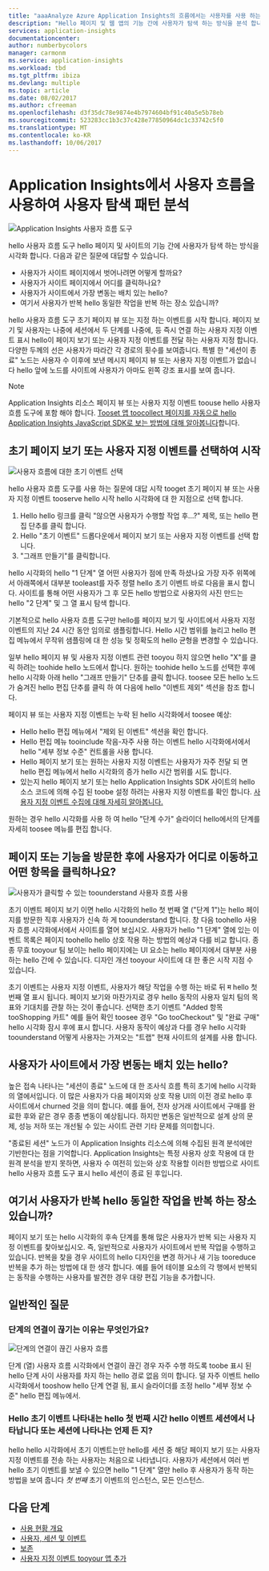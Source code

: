 ```yaml
---
title: "aaaAnalyze Azure Application Insights의 흐름에서는 사용자를 사용 하는 사용자 탐색 패턴 | Microsoft docs"
description: "Hello 페이지 및 웹 앱의 기능 간에 사용자가 탐색 하는 방식을 분석 합니다."
services: application-insights
documentationcenter: 
author: numberbycolors
manager: carmonm
ms.service: application-insights
ms.workload: tbd
ms.tgt_pltfrm: ibiza
ms.devlang: multiple
ms.topic: article
ms.date: 08/02/2017
ms.author: cfreeman
ms.openlocfilehash: d3f35dc78e9874e4b7974604bf91c40a5e5b78eb
ms.sourcegitcommit: 523283cc1b3c37c428e77850964dc1c33742c5f0
ms.translationtype: MT
ms.contentlocale: ko-KR
ms.lasthandoff: 10/06/2017
---
```

# <a name="analyze-user-navigation-patterns-with-user-flows-in-application-insights"></a>Application Insights에서 사용자 흐름을 사용하여 사용자 탐색 패턴 분석

![Application Insights 사용자 흐름 도구](./media/app-insights-usage-flows/flows.png)

hello 사용자 흐름 도구 hello 페이지 및 사이트의 기능 간에 사용자가 탐색 하는 방식을 시각화 합니다. 다음과 같은 질문에 대답할 수 있습니다.
* 사용자가 사이트 페이지에서 벗어나려면 어떻게 할까요?
* 사용자가 사이트 페이지에서 어디를 클릭하나요?
* 사용자가 사이트에서 가장 변동는 배치 있는 hello?
* 여기서 사용자가 반복 hello 동일한 작업을 반복 하는 장소 있습니까?

hello 사용자 흐름 도구 초기 페이지 뷰 또는 지정 하는 이벤트를 시작 합니다. 페이지 보기 및 사용자는 나중에 세션에서 두 단계를 나중에, 등 즉시 연결 하는 사용자 지정 이벤트 표시 hello이 페이지 보기 또는 사용자 지정 이벤트를 전달 하는 사용자 지정 합니다. 다양한 두께의 선은 사용자가 따라간 각 경로의 횟수를 보여줍니다. 특별 한 "세션이 종료" 노드는 사용자 수 이후에 보낸 메시지 페이지 뷰 또는 사용자 지정 이벤트가 없습니다 hello 앞에 노드를 사이트에 사용자가 아마도 왼쪽 강조 표시를 보여 줍니다.



> [!NOTE]
> Application Insights 리소스 페이지 뷰 또는 사용자 지정 이벤트 toouse hello 사용자 흐름 도구에 포함 해야 합니다. [Tooset 앱 toocollect 페이지를 자동으로 hello Application Insights JavaScript SDK로 보는 방법에 대해 알아봅니다](app-insights-javascript.md)합니다.
> 
> 

## <a name="start-by-choosing-an-initial-page-view-or-custom-event"></a>초기 페이지 보기 또는 사용자 지정 이벤트를 선택하여 시작

![사용자 흐름에 대한 초기 이벤트 선택](./media/app-insights-usage-flows/flows-initial-event.png)

hello 사용자 흐름 도구를 사용 하는 질문에 대답 시작 tooget 초기 페이지 뷰 또는 사용자 지정 이벤트 tooserve hello 시작 hello 시각화에 대 한 지점으로 선택 합니다.
1. Hello hello 링크를 클릭 "않으면 사용자가 수행할 작업 후...?" 제목, 또는 hello 편집 단추를 클릭 합니다. 
2. Hello "초기 이벤트" 드롭다운에서 페이지 보기 또는 사용자 지정 이벤트를 선택 합니다.
3. "그래프 만들기"를 클릭합니다.

hello 시각화의 hello "1 단계" 열 어떤 사용자가 점에 만족 하셨나요 가장 자주 위쪽에서 아래쪽에서 대부분 tooleast를 자주 정렬 hello 초기 이벤트 바로 다음을 표시 합니다. 사이트를 통해 어떤 사용자가 그 후 모든 hello 방법으로 사용자의 사진 만드는 hello "2 단계" 및 그 열 표시 탐색 합니다.

기본적으로 hello 사용자 흐름 도구만 hello를 페이지 보기 및 사이트에서 사용자 지정 이벤트의 지난 24 시간 동안 임의로 샘플링합니다. Hello 시간 범위를 늘리고 hello 편집 메뉴에서 무작위 샘플링에 대 한 성능 및 정확도의 hello 균형을 변경할 수 있습니다.

일부 hello 페이지 뷰 및 사용자 지정 이벤트 관련 tooyou 하지 않으면 hello "X"를 클릭 하려는 toohide hello 노드에서 합니다. 원하는 toohide hello 노드를 선택한 후에 hello 시각화 아래 hello "그래프 만들기" 단추를 클릭 합니다. toosee 모든 hello 노드가 숨겨진 hello 편집 단추를 클릭 하 여 다음에 hello "이벤트 제외" 섹션을 참조 합니다.

페이지 뷰 또는 사용자 지정 이벤트는 누락 된 hello 시각화에서 toosee 예상:
* Hello hello 편집 메뉴에서 "제외 된 이벤트" 섹션을 확인 합니다.
* Hello 편집 메뉴 tooinclude 작음-자주 사용 하는 이벤트 hello 시각화에서에서 hello "세부 정보 수준" 컨트롤을 사용 합니다.
* Hello 페이지 보기 또는 원하는 사용자 지정 이벤트는 사용자가 자주 전달 되 면 hello 편집 메뉴에서 hello 시각화의 증가 hello 시간 범위를 시도 합니다.
* 있는지 hello 페이지 보기 또는 hello Application Insights SDK 사이트의 hello 소스 코드에 의해 수집 된 toobe 설정 하려는 사용자 지정 이벤트를 확인 합니다. [사용자 지정 이벤트 수집에 대해 자세히 알아봅니다.](app-insights-api-custom-events-metrics.md)

원하는 경우 hello 시각화를 사용 하 여 hello "단계 수가" 슬라이더 hello에서의 단계를 자세히 toosee 메뉴를 편집 합니다.

## <a name="after-visiting-a-page-or-feature-where-do-users-go-and-what-do-they-click"></a>페이지 또는 기능을 방문한 후에 사용자가 어디로 이동하고 어떤 항목을 클릭하나요?

![사용자가 클릭할 수 있는 toounderstand 사용자 흐름 사용](./media/app-insights-usage-flows/flows-one-step.png)

초기 이벤트 페이지 보기 이면 hello 시각화의 hello 첫 번째 열 ("단계 1")는 hello 페이지를 방문한 직후 사용자가 신속 하 게 toounderstand 합니다. 창 다음 toohello 사용자 흐름 시각화에서에서 사이트를 열어 보십시오. 사용자가 hello "1 단계" 열에 있는 이벤트 목록은 페이지 toohello hello 상호 작용 하는 방법의 예상과 다를 비교 합니다. 종종 무효 tooyour 팀 보이는 hello 페이지에는 UI 요소는 hello 페이지에서 대부분 사용 하는 hello 간에 수 있습니다. 디자인 개선 tooyour 사이트에 대 한 좋은 시작 지점 수 있습니다.

초기 이벤트는 사용자 지정 이벤트, 사용자가 해당 작업을 수행 하는 바로 뒤 म hello 첫 번째 열 표시 됩니다. 페이지 보기와 마찬가지로 경우 hello 동작의 사용자 일치 팀의 목표와 기대치를 관찰 하는 것이 좋습니다. 선택한 초기 이벤트 "Added 항목 tooShopping 카트" 예를 들어 확인 toosee 경우 "Go tooCheckout" 및 "완료 구매" hello 시각화 잠시 후에 표시 합니다. 사용자 동작이 예상과 다를 경우 hello 시각화 toounderstand 어떻게 사용자는 가져오는 "트랩" 현재 사이트의 설계를 사용 합니다.

## <a name="where-are-hello-places-that-users-churn-most-from-your-site"></a>사용자가 사이트에서 가장 변동는 배치 있는 hello?

높은 접속 나타나는 "세션이 종료" 노드에 대 한 조사식 흐름 특히 초기에 hello 시각화의 열에서입니다. 이 많은 사용자가 다음 페이지와 상호 작용 UI의 이전 경로 hello 후 사이트에서 churned 것을 의미 합니다. 예를 들어, 전자 상거래 사이트에서 구매를 완료한 후와 같은 경우 종종 변동이 예상됩니다. 하지만 변동은 일반적으로 설계 상의 문제, 성능 저하 또는 개선될 수 있는 사이트 관련 기타 문제를 의미합니다.

"종료된 세션" 노드가 이 Application Insights 리소스에 의해 수집된 원격 분석에만 기반한다는 점을 기억합니다. Application Insights는 특정 사용자 상호 작용에 대 한 원격 분석을 받지 못하면, 사용자 수 여전히 있는와 상호 작용할 이러한 방법으로 사이트 hello 사용자 흐름 도구 표시 hello 세션이 종료 된 후입니다.

## <a name="are-there-places-where-users-repeat-hello-same-action-over-and-over"></a>여기서 사용자가 반복 hello 동일한 작업을 반복 하는 장소 있습니까?

페이지 보기 또는 hello 시각화의 후속 단계를 통해 많은 사용자가 반복 되는 사용자 지정 이벤트를 찾아보십시오. 즉, 일반적으로 사용자가 사이트에서 반복 작업을 수행하고 있습니다. 반복을 찾을 경우 사이트의 hello 디자인을 변경 하거나 새 기능 tooreduce 반복을 추가 하는 방법에 대 한 생각 합니다. 예를 들어 테이블 요소의 각 행에서 반복되는 동작을 수행하는 사용자를 발견한 경우 대량 편집 기능을 추가합니다.

## <a name="common-questions"></a>일반적인 질문

### <a name="why-do-steps-appear-disconnected"></a>단계의 연결이 끊기는 이유는 무엇인가요?

![단계의 연결이 끊긴 사용자 흐름](./media/app-insights-usage-flows/flows-disconnected.png)

단계 (열) 사용자 흐름 시각화에서 연결이 끊긴 경우 자주 수행 하도록 toobe 표시 된 hello 단계 사이 사용자를 차지 하는 hello 경로 없음 의미 합니다. 덜 자주 이벤트 hello 시각화에서 tooshow hello 단계 연결 됨, 표시 슬라이더를 조정 hello "세부 정보 수준" hello 편집 메뉴에서.

### <a name="does-hello-initial-event-represent-hello-first-time-hello-event-appears-in-a-session-or-any-time-it-appears-in-a-session"></a>Hello 초기 이벤트 나타내는 hello 첫 번째 시간 hello 이벤트 세션에서 나타납니다 또는 세션에 나타나는 언제 든 지?

hello hello 시각화에서 초기 이벤트는만 hello를 세션 중 해당 페이지 보기 또는 사용자 지정 이벤트를 전송 하는 사용자는 처음으로 나타냅니다. 사용자가 세션에서 여러 번 hello 초기 이벤트를 보낼 수 있으면 hello "1 단계" 열만 hello 후 사용자가 동작 하는 방법을 보여 줍니다 *첫 번째* 초기 이벤트의 인스턴스, 모든 인스턴스.

## <a name="next-steps"></a>다음 단계

* [사용 현황 개요](app-insights-usage-overview.md)
* [사용자, 세션 및 이벤트](app-insights-usage-segmentation.md)
* [보존](app-insights-usage-retention.md)
* [사용자 지정 이벤트 tooyour 앱 추가](app-insights-api-custom-events-metrics.md)
